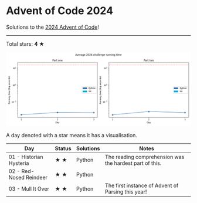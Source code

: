 # Advent of Code 2024

Solutions to the [2024 Advent of Code](https://adventofcode.com/2024)!

---

Total stars: **4 ★**

![Benchmark graph](./benchmark-graph.png)

<!-- ★ ☆ ✗ -->

A day denoted with a star means it has a visualisation.

| Day                                 | Status | Solutions            | Notes |
|-------------------------------------|--------|----------------------|-------|
| 01 - Historian Hysteria             | ★ ★   | Python               | The reading comprehension was the hardest part of this. |
| 02 - Red-Nosed Reindeer             | ★ ★   | Python               ||
| 03 - Mull It Over                   | ★ ★   | Python               | The first instance of Advent of Parsing this year! |